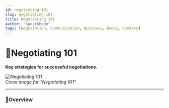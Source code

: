 ```yaml
---
id: negotiating-101
slug: negotiating-101
title: Negotiating 101
author: "spnarkhede"
tags: [Negotiation, Communication, Business, Books, Summary]
---
```


# 📒Negotiating 101

**Key strategies for successful negotiations.**

![Negotiating 101](/books/covers/negotiating101.jpg)  
*Cover image for "Negotiating 101"*

---

### 📖Overview